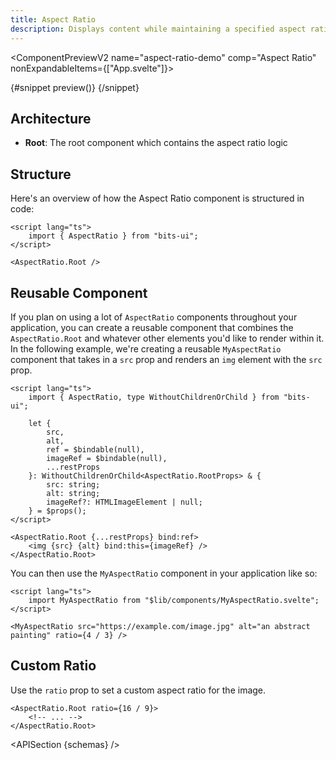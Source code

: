 ```yaml
---
title: Aspect Ratio
description: Displays content while maintaining a specified aspect ratio, ensuring consistent visual proportions.
---
```


<script>
	import { APISection, ComponentPreviewV2, AspectRatioDemo } from '$lib/components/index.js'
	let { schemas } = $props()
</script>

<ComponentPreviewV2 name="aspect-ratio-demo" comp="Aspect Ratio" nonExpandableItems={["App.svelte"]}>

{#snippet preview()}
<AspectRatioDemo />
{/snippet}

</ComponentPreviewV2>

## Architecture

-   **Root**: The root component which contains the aspect ratio logic

## Structure

Here's an overview of how the Aspect Ratio component is structured in code:

```svelte
<script lang="ts">
	import { AspectRatio } from "bits-ui";
</script>

<AspectRatio.Root />
```

## Reusable Component

If you plan on using a lot of `AspectRatio` components throughout your application, you can create a reusable component that combines the `AspectRatio.Root` and whatever other elements you'd like to render within it. In the following example, we're creating a reusable `MyAspectRatio` component that takes in a `src` prop and renders an `img` element with the `src` prop.

```svelte title="MyAspectRatio.svelte"
<script lang="ts">
	import { AspectRatio, type WithoutChildrenOrChild } from "bits-ui";

	let {
		src,
		alt,
		ref = $bindable(null),
		imageRef = $bindable(null),
		...restProps
	}: WithoutChildrenOrChild<AspectRatio.RootProps> & {
		src: string;
		alt: string;
		imageRef?: HTMLImageElement | null;
	} = $props();
</script>

<AspectRatio.Root {...restProps} bind:ref>
	<img {src} {alt} bind:this={imageRef} />
</AspectRatio.Root>
```

You can then use the `MyAspectRatio` component in your application like so:

```svelte title="+page.svelte"
<script lang="ts">
	import MyAspectRatio from "$lib/components/MyAspectRatio.svelte";
</script>

<MyAspectRatio src="https://example.com/image.jpg" alt="an abstract painting" ratio={4 / 3} />
```

## Custom Ratio

Use the `ratio` prop to set a custom aspect ratio for the image.

```svelte /ratio/
<AspectRatio.Root ratio={16 / 9}>
	<!-- ... -->
</AspectRatio.Root>
```

<APISection {schemas} />
